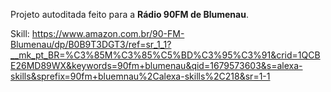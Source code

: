 Projeto autoditada feito para a <strong>Rádio 90FM de Blumenau</strong>. 

Skill: https://www.amazon.com.br/90-FM-Blumenau/dp/B0B9T3DGT3/ref=sr_1_1?__mk_pt_BR=%C3%85M%C3%85%C5%BD%C3%95%C3%91&crid=1QCBE26MD89WX&keywords=90fm+blumenau&qid=1679573603&s=alexa-skills&sprefix=90fm+bluemnau%2Calexa-skills%2C218&sr=1-1
